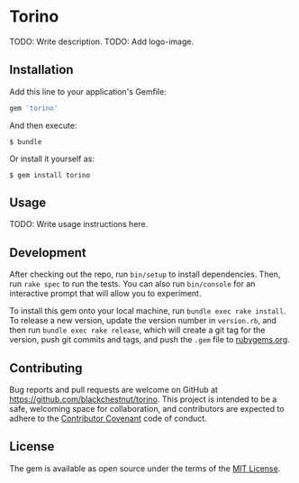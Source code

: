 # Torino

TODO: Write description.
TODO: Add logo-image.

## Installation

Add this line to your application's Gemfile:

```ruby
gem 'torino'
```

And then execute:

    $ bundle

Or install it yourself as:

    $ gem install torino

## Usage

TODO: Write usage instructions here.

## Development

After checking out the repo, run `bin/setup` to install dependencies.
Then, run `rake spec` to run the tests. You can also run `bin/console`
for an interactive prompt that will allow you to experiment.

To install this gem onto your local machine, run `bundle exec rake install`.
To release a new version, update the version number in `version.rb`,
and then run `bundle exec rake release`, which will create a git tag
for the version, push git commits and tags, and push the `.gem`
file to [rubygems.org](https://rubygems.org).

## Contributing

Bug reports and pull requests are welcome
on GitHub at https://github.com/blackchestnut/torino. This project is
intended to be a safe, welcoming space for collaboration, and contributors
are expected to adhere to the
[Contributor Covenant](http://contributor-covenant.org) code of conduct.

## License

The gem is available as open source under the terms of the [MIT License](http://opensource.org/licenses/MIT).

